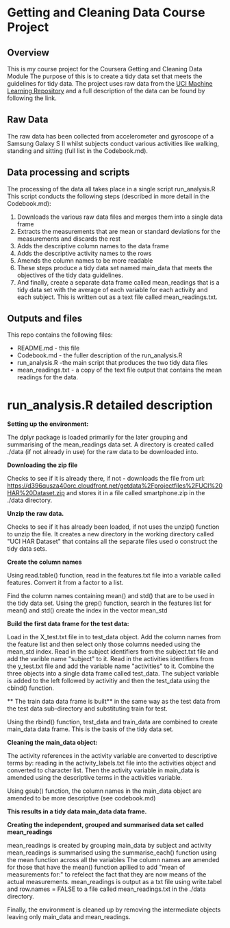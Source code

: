 # Getting and Cleaning Data Course Project
## Overview
This is my course project for the Coursera Getting and Cleaning Data Module
The purpose of this is to create a tidy data set that meets the guidelines for tidy data.
The project uses raw data from the [UCI Machine Learning Repository](http://archive.ics.uci.edu/ml/datasets/Human+Activity+Recognition+Using+Smartphones)
and a full description of the data can be found by following the link. 


## Raw Data
The raw data has been collected from accelerometer and gyroscope of a Samsung Galaxy S II whilst subjects conduct various activities like walking, standing and sitting (full list in the Codebook.md).  

## Data processing and scripts
The processing of the data all takes place in a single script run_analysis.R
This script conducts the following steps (described in more detail in the Codebook.md):

1. Downloads the various raw data files and merges them into a single data frame
2. Extracts the measurements that are mean or standard deviations for the measurements and discards the rest
3. Adds the descriptive column names to the data frame
4. Adds the descriptive activity names to the rows
5. Amends the column names to be more readable
6. These steps produce a tidy data set named main_data that meets the objectives of the tidy data guidelines.
7. And finally, create a separate data frame called mean_readings that is a tidy data set with the average of each variable for each activity and each subject. This is written out as a text file called mean_readings.txt.

## Outputs and files
This repo contains the following files:
* README.md - this file
* Codebook.md - the fuller description of the run_analysis.R
* run_analysis.R -the main script that produces the two tidy data files
* mean_readings.txt - a copy of the text file output that contains the mean readings for the data.

# run_analysis.R detailed description

**Setting up the environment:**

The dplyr package is loaded primarily for the later grouping and summarising of the mean_readings data set.
A directory is created called ./data (if not already in use) for the raw data to be downloaded into.

**Downloading the zip file**

Checks to see if it is already there, if not - downloads the file from url:
https://d396qusza40orc.cloudfront.net/getdata%2Fprojectfiles%2FUCI%20HAR%20Dataset.zip
and stores it in a file called smartphone.zip in the ./data directory.

**Unzip the raw data.**

Checks to see if it has already been loaded, if not uses the unzip() function to unzip the file. It creates a new directory in the working directory called "UCI HAR Dataset" that contains all the separate files used o construct the tidy data sets.

**Create the column names**

Using read.table() function, read in the features.txt file into a variable called features.
Convert it from a factor to a list.

Find the column names containing mean() and std() that are to be used in the tidy data set. 
Using the grep() function, search in the features list for mean() and std() create the index in the vector mean_std

**Build the first data frame for the test data:**

Load in the X_test.txt file in to test_data object.
Add the column names from the feature list and then select only those columns needed using the mean_std index.
Read in the subject identifiers from the subject.txt file and add the varible name "subject" to it.
Read in the activities identifiers from the y_test.txt file and add the variable name "activities" to it.
Combine the three objects into a single data frame called test_data. The subject variable is added to the left followed by activitiy and then the test_data using the cbind() function.

** The train data data frame is built** in the same way as the test data from the test data sub-directory and substituting train for test.

Using the rbind() function, test_data and train_data are combined to create main_data data frame. This is the basis of the tidy data set.

**Cleaning the main_data object:**

The activity references in the activity variable are converted to descriptive terms by:
reading in the activity_labels.txt file into the activities object and converted to character list.
Then the activity variable in main_data is amended using the descriptive terms in the activities variable.

Using gsub() function, the column names in the main_data object are amended to be more descriptive (see codebook.md)

**This results in  a tidy data main_data data frame.**

**Creating the independent, grouped and summarised data set called mean_readings**

mean_readings is created by grouping main_data by subject and activity
mean_readings is summarised using the summarise_each() function using the mean function across all the variables
The column names are amended for those that have the mean() function apllied to add "mean of measurements for:" to refelect the fact that they are now means of the actual measurements.
mean_readings is output as a txt file using write.tabel and row.names = FALSE to a file called mean_readings.txt in the ./data directory.

Finally, the environment is cleaned up by removing the intermediate objects leaving only main_data and mean_readings.


